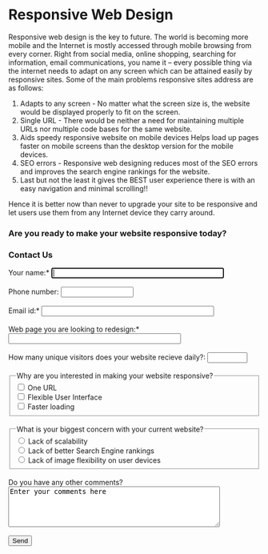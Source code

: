 <html lang="en">
<head>
  <meta charset="utf-8">
  <title>Responsive Web Design</title>
</head>
<body>
<h1>Responsive Web Design</h1>
Responsive web design is the key to future. The world is becoming more mobile and the Internet is mostly
accessed through mobile browsing from every corner. Right from social media, online shopping, searching for
information, email communications, you name it – every possible thing via the internet needs to adapt on any
screen which can be attained easily by responsive sites. Some of the main problems responsive sites address are
as follows:
<ol  type="1">
<li>Adapts to any screen - No matter what the screen size is, the website would
  be displayed properly to fit on the screen.</li>
<li>Single URL - There would be neither a need for maintaining multiple URLs nor
  multiple code bases for the same website.</li>
<li>Aids speedy responsive website on mobile devices
Helps load up pages faster on mobile screens than the desktop version for the mobile devices.</li>
<li>SEO errors - Responsive web designing reduces most of the SEO errors and improves the search engine
  rankings for the website.</li>
<li>Last but not the least it gives the BEST user experience there is with an easy navigation and minimal scrolling!!</li>
</ol>
Hence it is better now than never to upgrade your site to be responsive and let users use them from any 
Internet device they carry around.

<h3> Are you ready to make your website responsive today?</h3>
<h3> Contact Us</h3>

<form>
  <label>Your name:*
    <input type="text" name="name" size="40" autofocus required>
  </label>
  <br>
  <br>
  <label>Phone number:
    <input type="tel" name="phonenumber" size="15">
  </label>
  <br>
  <br>
  <label>Email id:*
    <input type="email" name="email" size="40" pattern="[a-z0-9._%+-]+@[a-z0-9.-]+\.[a-z]{2,3}$" title="characters@characters.domain" required>
  </label>
  <br>
  <br>
  <label>Web page you are looking to redesign:*
    <input type="url" name="webpage" size="40" required>
  </label>
  <br>
  <br>
  <label>
    How many unique visitors does your website recieve daily?:
    <input type="number" name="NoofVisitors" min="1" max="10000" size="6" required>
  </label>
  <br>
  <br>
  <fieldset>
    <legend>Why are you interested in making your website responsive?</legend>
    <label>
      <input type="checkbox" name="WhyRWD" value="OneURL">
      One URL
    </label>
    <br>
    <label>
      <input type="checkbox" name="WhyRWD" value="Flex">
      Flexible User Interface
    </label>
    <br>
    <label>
      <input type="checkbox" name="WhyRWD" value="Fast">
      Faster loading
    </label>
  </fieldset>
 <br>
  <fieldset>
    <legend>What is your biggest concern with your current website?</legend>
    <label>
      <input type="radio" name="concern" value="Scalability" required>
      Lack of scalability
    </label>
    <br>
    <label>
      <input type="radio" name="concern" value="SEO" required>
      Lack of better Search Engine rankings
    </label>
    <br>
    <label>
      <input type="radio" name="concern" value="UI" required>
      Lack of image flexibility on user devices
    </label>
  </fieldset>
  <br>
  <label>Do you have any other comments?
    <br>
    <textarea rows="5" cols="50" name="comments">Enter your comments here</textarea>
  </label>
<br>
<br>
  <input type="submit" name="submit" value="Send">
</form>
</body>
</html>
